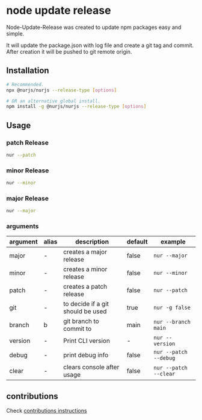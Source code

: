 # node update release

Node-Update-Release was created to update npm packages easy and simple.

It will update the package.json with log file and create a git tag and commit.
After creation it will be pushed to git remote origin.

## Installation

```sh
# Recommended.
npx @nurjs/nurjs --release-type [options]

# OR an alternative global install.
npm install -g @nurjs/nurjs --release-type [options]
```

## Usage

### patch Release

```sh
nur --patch
```

### minor Release

```sh
nur --minor
```

### major Release

```sh
nur --major
```

### arguments

| argument | alias | description                       | default | example               |
| -------- | ----- | --------------------------------- | ------- | --------------------- |
| major    | -     | creates a major release           | false   | `nur --major`         |
| minor    | -     | creates a minor release           | false   | `nur --minor`         |
| patch    | -     | creates a patch release           | false   | `nur --patch`         |
| git      | -     | to decide if a git should be used | true    | `nur -g false`        |
| branch   | b     | git branch to commit to           | main    | `nur --branch main`   |
| version  | -     | Print CLI version                 | -       | `nur --version`       |
| debug    | -     | print debug info                  | false   | `nur --patch --debug` |
| clear    | -     | clears console after usage        | false   | `nur --patch --clear` |

## contributions

Check [contributions instructions](../contributing.md)
